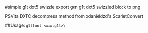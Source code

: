 #simple g1t dxt5 swizzle export
gen g1t dxt5 swizzled block to png

PSVita DXTC decompress method from xdanieldzd's ScarletConvert

##Usage:
`g1ttool <xxx.g1t>\`